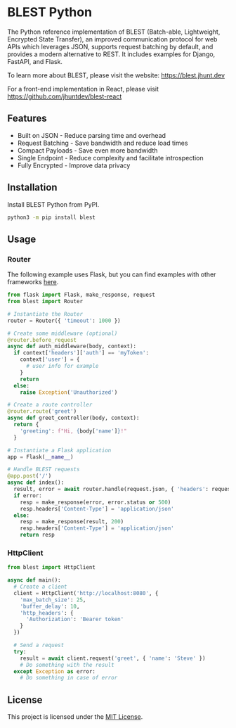# BLEST Python

The Python reference implementation of BLEST (Batch-able, Lightweight, Encrypted State Transfer), an improved communication protocol for web APIs which leverages JSON, supports request batching by default, and provides a modern alternative to REST. It includes examples for Django, FastAPI, and Flask.

To learn more about BLEST, please visit the website: https://blest.jhunt.dev

For a front-end implementation in React, please visit https://github.com/jhuntdev/blest-react

## Features

- Built on JSON - Reduce parsing time and overhead
- Request Batching - Save bandwidth and reduce load times
- Compact Payloads - Save even more bandwidth
- Single Endpoint - Reduce complexity and facilitate introspection
- Fully Encrypted - Improve data privacy

## Installation

Install BLEST Python from PyPI.

```bash
python3 -m pip install blest
```

## Usage

### Router

The following example uses Flask, but you can find examples with other frameworks [here](examples).

```python
from flask import Flask, make_response, request
from blest import Router

# Instantiate the Router
router = Router({ 'timeout': 1000 })

# Create some middleware (optional)
@router.before_request
async def auth_middleware(body, context):
  if context['headers']['auth'] == 'myToken':
    context['user'] = {
      # user info for example
    }
    return
  else:
    raise Exception('Unauthorized')

# Create a route controller
@router.route('greet')
async def greet_controller(body, context):
  return {
    'greeting': f"Hi, {body['name']}!"
  }

# Instantiate a Flask application
app = Flask(__name__)

# Handle BLEST requests
@app.post('/')
async def index():
  result, error = await router.handle(request.json, { 'headers': request.headers })
  if error:
    resp = make_response(error, error.status or 500)
    resp.headers['Content-Type'] = 'application/json'
  else:
    resp = make_response(result, 200)
    resp.headers['Content-Type'] = 'application/json'
    return resp
```

### HttpClient

```python
from blest import HttpClient

async def main():
  # Create a client
  client = HttpClient('http://localhost:8080', {
    'max_batch_size': 25,
    'buffer_delay': 10,
    'http_headers': {
      'Authorization': 'Bearer token'
    }
  })

  # Send a request
  try:
    result = await client.request('greet', { 'name': 'Steve' })
    # Do something with the result
  except Exception as error:
    # Do something in case of error
```

## License

This project is licensed under the [MIT License](LICENSE).